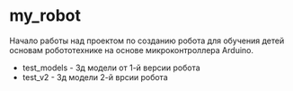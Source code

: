 # my_robot
Начало работы над проектом по созданию робота для обучения детей основам робототехнике на основе микроконтроллера Arduino.
* test_models - 3д модели от 1-й версии робота
* test_v2 - 3д модели 2-й врсии робота
